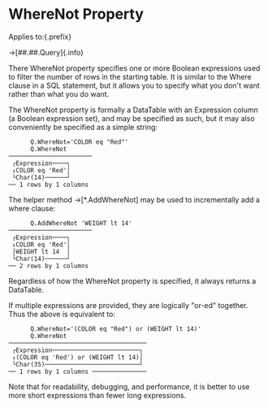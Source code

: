 # WhereNot Property

Applies to:{.prefix}

→[##.##.Query]{.info}

There WhereNot property specifies one or more Boolean expressions used to filter the number of rows
in the starting table. It is similar to the Where clause in a SQL statement, but it allows you to
specify what you don't want rather than what you do want.

The WhereNot property is formally a DataTable with an Expression column (a Boolean expression set),
and may be specified as such, but it may also conveniently be specified as a simple string:

~~~
      Q.WhereNot='COLOR eq "Red"'
      Q.WhereNot
───────────────────────
 ┌Expression────┐
 ↓COLOR eq 'Red'│
 └Char(14)──────┘
── 1 rows by 1 columns
~~~

The helper method →[*.AddWhereNot] may be used to incrementally add a where clause:

~~~
      Q.AddWhereNot 'WEIGHT lt 14'
───────────────────────
 ┌Expression────┐
 ↓COLOR eq 'Red'│
 │WEIGHT lt 14  │
 └Char(14)──────┘
── 2 rows by 1 columns
~~~

Regardless of how the WhereNot property is specified, it always returns a DataTable.

If multiple expressions are provided, they are logically "or-ed" together. Thus the above is
equivalent to:

~~~
      Q.WhereNot='(COLOR eq "Red") or (WEIGHT lt 14)'
      Q.WhereNot
──────────────────────────────────────
 ┌Expression────────────────────────┐
 ↓(COLOR eq 'Red') or (WEIGHT lt 14)│
 └Char(35)──────────────────────────┘
── 1 rows by 1 columns ───────────────
~~~

Note that for readability, debugging, and performance, it is better to use more short expressions
than fewer long expressions.

